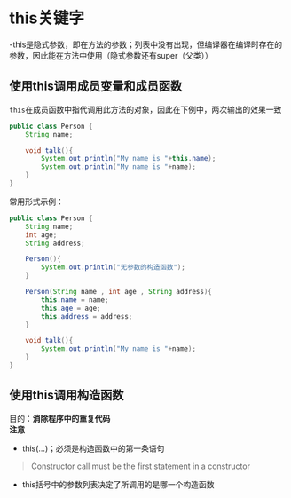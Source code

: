 # this关键字

-this是隐式参数，即在方法的参数；列表中没有出现，但编译器在编译时存在的参数，因此能在方法中使用（隐式参数还有super（父类））

## 使用this调用成员变量和成员函数

`this`在成员函数中指代调用此方法的对象，因此在下例中，两次输出的效果一致

```java
public class Person {
    String name;

    void talk(){
        System.out.println("My name is "+this.name);
        System.out.println("My name is "+name);
    }
}
```

常用形式示例：

```java
public class Person {
    String name;
    int age;
    String address;

    Person(){
        System.out.println("无参数的构造函数");
    }

    Person(String name , int age , String address){
        this.name = name;
        this.age = age;
        this.address = address;
    }

    void talk(){
        System.out.println("My name is "+name);
    }
}
```

## 使用this调用构造函数

目的：**消除程序中的重复代码**  
**注意**

- this\(...\)；必须是构造函数中的第一条语句
> Constructor call must be the first statement in a constructor
- this括号中的参数列表决定了所调用的是哪一个构造函数


